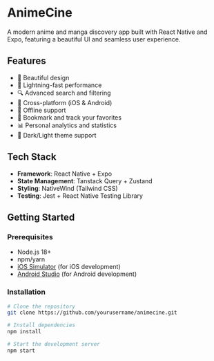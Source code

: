 # AnimeCine

A modern anime and manga discovery app built with React Native and Expo, featuring a beautiful UI and seamless user experience.

## Features

- 🎨 Beautiful design
- 🚀 Lightning-fast performance
- 🔍 Advanced search and filtering
- 📱 Cross-platform (iOS & Android)
- 💾 Offline support
- 🔖 Bookmark and track your favorites
- 📊 Personal analytics and statistics
- 🌙 Dark/Light theme support

## Tech Stack

- **Framework**: React Native + Expo
- **State Management**: Tanstack Query + Zustand
- **Styling**: NativeWind (Tailwind CSS)
- **Testing**: Jest + React Native Testing Library

## Getting Started

### Prerequisites

- Node.js 18+
- npm/yarn
- [iOS Simulator](https://docs.expo.dev/workflow/ios-simulator/) (for iOS development)
- [Android Studio](https://docs.expo.dev/workflow/android-studio-emulator/) (for Android development)

### Installation

```bash
# Clone the repository
git clone https://github.com/yourusername/animecine.git

# Install dependencies
npm install

# Start the development server
npm start